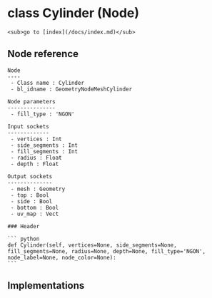 # class Cylinder (Node)

    <sub>go to [index](/docs/index.md)</sub>
    
## Node reference

    Node
    ----
     - Class name : Cylinder
     - bl_idname : GeometryNodeMeshCylinder
    
    Node parameters
    ---------------
     - fill_type : 'NGON'
    
    Input sockets
    -------------
     - vertices : Int
     - side_segments : Int
     - fill_segments : Int
     - radius : Float
     - depth : Float
    
    Output sockets
    --------------
     - mesh : Geometry
     - top : Bool
     - side : Bool
     - bottom : Bool
     - uv_map : Vect
    
    ### Header

    ``` python
    def Cylinder(self, vertices=None, side_segments=None, fill_segments=None, radius=None, depth=None, fill_type='NGON', node_label=None, node_color=None):
    ```
    
## Implementations

    
    